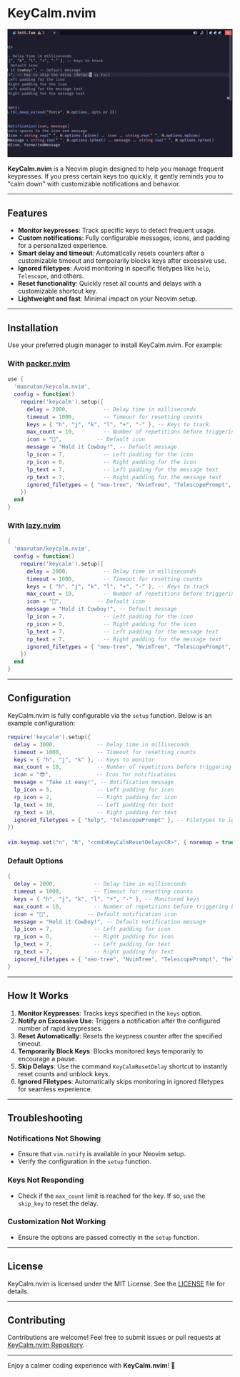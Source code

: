 # KeyCalm.nvim

![KeyCalm Demo](./.github/keycalm.gif)

**KeyCalm.nvim** is a Neovim plugin designed to help you manage frequent keypresses. If you press certain keys too quickly, it gently reminds you to "calm down" with customizable notifications and behavior.

---

## Features

- **Monitor keypresses**: Track specific keys to detect frequent usage.
- **Custom notifications**: Fully configurable messages, icons, and padding for a personalized experience.
- **Smart delay and timeout**: Automatically resets counters after a customizable timeout and temporarily blocks keys after excessive use.
- **Ignored filetypes**: Avoid monitoring in specific filetypes like `help`, `Telescope`, and others.
- **Reset functionality**: Quickly reset all counts and delays with a customizable shortcut key.
- **Lightweight and fast**: Minimal impact on your Neovim setup.

---

## Installation

Use your preferred plugin manager to install KeyCalm.nvim. For example:

### With [packer.nvim](https://github.com/wbthomason/packer.nvim)

```lua
use {
  'maarutan/keycalm.nvim',
  config = function()
    require('keycalm').setup({
      delay = 2000,           -- Delay time in milliseconds
      timeout = 1000,         -- Timeout for resetting counts
      keys = { "h", "j", "k", "l", "+", "-" }, -- Keys to track
      max_count = 10,         -- Number of repetitions before triggering block
      icon = "🤠",           -- Default icon
      message = "Hold it Cowboy!", -- Default message
      lp_icon = 7,            -- Left padding for the icon
      rp_icon = 0,            -- Right padding for the icon
      lp_text = 7,            -- Left padding for the message text
      rp_text = 7,            -- Right padding for the message text
      ignored_filetypes = { "neo-tree", "NvimTree", "TelescopePrompt", "help" }, -- Filetypes to ignore
    })
  end
}
```

### With [lazy.nvim](https://github.com/folke/lazy.nvim)

```lua
{
  'maarutan/keycalm.nvim',
  config = function()
    require('keycalm').setup({
      delay = 2000,           -- Delay time in milliseconds
      timeout = 1000,         -- Timeout for resetting counts
      keys = { "h", "j", "k", "l", "+", "-" }, -- Keys to track
      max_count = 10,         -- Number of repetitions before triggering block
      icon = "🤠",           -- Default icon
      message = "Hold it Cowboy!", -- Default message
      lp_icon = 7,            -- Left padding for the icon
      rp_icon = 0,            -- Right padding for the icon
      lp_text = 7,            -- Left padding for the message text
      rp_text = 7,            -- Right padding for the message text
      ignored_filetypes = { "neo-tree", "NvimTree", "TelescopePrompt", "help" }, -- Filetypes to ignore
    })
  end
}
```

---

## Configuration

KeyCalm.nvim is fully configurable via the `setup` function. Below is an example configuration:

```lua
require('keycalm').setup({
  delay = 3000,             -- Delay time in milliseconds
  timeout = 1000,           -- Timeout for resetting counts
  keys = { "h", "j", "k" }, -- Keys to monitor
  max_count = 10,           -- Number of repetitions before triggering block
  icon = "😎",              -- Icon for notifications
  message = "Take it easy!", -- Notification message
  lp_icon = 5,              -- Left padding for icon
  rp_icon = 2,              -- Right padding for icon
  lp_text = 10,             -- Left padding for text
  rp_text = 10,             -- Right padding for text
  ignored_filetypes = { "help", "TelescopePrompt" }, -- Filetypes to ignore
})

vim.keymap.set("n", "R", "<cmd>KeyCalmResetDelay<CR>", { noremap = true, silent = true }) -- Reset the delay
```

### Default Options

```lua
{
  delay = 2000,            -- Delay time in milliseconds
  timeout = 1000,          -- Timeout for resetting counts
  keys = { "h", "j", "k", "l", "+", "-" }, -- Monitored keys
  max_count = 10,          -- Number of repetitions before triggering block
  icon = "🤠",            -- Default notification icon
  message = "Hold it Cowboy!", -- Default notification message
  lp_icon = 7,             -- Left padding for icon
  rp_icon = 0,             -- Right padding for icon
  lp_text = 7,             -- Left padding for text
  rp_text = 7,             -- Right padding for text
  ignored_filetypes = { "neo-tree", "NvimTree", "TelescopePrompt", "help" }, -- Filetypes to ignore
}
```

---

## How It Works

1. **Monitor Keypresses**: Tracks keys specified in the `keys` option.
2. **Notify on Excessive Use**: Triggers a notification after the configured number of rapid keypresses.
3. **Reset Automatically**: Resets the keypress counter after the specified timeout.
4. **Temporarily Block Keys**: Blocks monitored keys temporarily to encourage a pause.
5. **Skip Delays**: Use the command `KeyCalmResetDelay` shortcut to instantly reset counts and unblock keys.
6. **Ignored Filetypes**: Automatically skips monitoring in ignored filetypes for seamless experience.

---

## Troubleshooting

### Notifications Not Showing

- Ensure that `vim.notify` is available in your Neovim setup.
- Verify the configuration in the `setup` function.

### Keys Not Responding

- Check if the `max_count` limit is reached for the key. If so, use the `skip_key` to reset the delay.

### Customization Not Working

- Ensure the options are passed correctly in the `setup` function.

---

## License

KeyCalm.nvim is licensed under the MIT License. See the [LICENSE](LICENSE) file for details.

---

## Contributing

Contributions are welcome! Feel free to submit issues or pull requests at [KeyCalm.nvim Repository](https://github.com/maarutan/keycalm.nvim).

---

Enjoy a calmer coding experience with **KeyCalm.nvim**! 🎉
